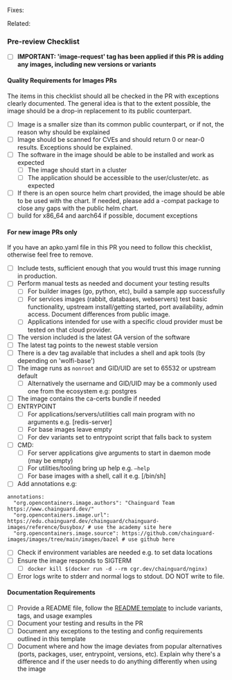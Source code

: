 <!---
Provide a short summary in the Title above. Examples of good PR titles:
* "Image: add ruby v3.1"
* "Fix: fix haproxy v2.6 running as root"
* "Feature: Generate development friendly variants for all images"
-->

<!--
Please include references to any related issues. 
 -->

Fixes:

Related: 

### Pre-review Checklist

<!--
PLEASE REMOVE THE CHECKLIST ITEMS OR THE ENTIRE CHECKLIST IF THEY DON'T APPLY.

This checklist is mostly useful as a reminder of small things that can easily be
forgotten – it is meant as a helpful tool rather than hoops to jump through.

At the moment of this PR you have the most information on what all the change
will affect, so please take the time to jot it down.

Put an `x` in all the items that apply, make notes next to any that haven't been
addressed, and remove any items that are not relevant to this PR.
-->

- [ ] **IMPORTANT: 'image-request' tag has been applied if this PR is adding any images, including new versions or variants**

#### Quality Requirements for Images PRs
The items in this checklist should all be checked in the PR with exceptions clearly documented.
The general idea is that to the extent possible, the image should be a drop-in replacement to its public counterpart.
- [ ] Image is a smaller size than its common public counterpart, or if not, the reason why should be explained
- [ ] Image should be scanned for CVEs and should return 0 or near-0 results. Exceptions should be explained.
- [ ] The software in the image should be able to be installed and work as expected
  - [ ] The image should start in a cluster
  - [ ] The application should be accessible to the user/cluster/etc. as expected
- [ ] If there is an open source helm chart provided, the image should be able to be used with the chart. If needed, please add a -compat package to close any gaps with the public helm chart.
- [ ] build for x86_64 and aarch64 if possible, document exceptions

#### For new image PRs only

If you have an apko.yaml file in this PR you need to follow this checklist, otherwise feel free to remove.
- [ ] Include tests, sufficient enough that you would trust this image running in production.
- [ ] Perform manual tests as needed and document your testing results
  - [ ] For builder images (go, python, etc), build a sample app successfully
  - [ ] For services images (rabbit, databases, webservers) test basic functionality, upstream install/getting started, port availability, admin access. Document differences from public image.
  - [ ] Applications intended for use with a specific cloud provider must be tested on that cloud provider.

- [ ] The version included is the latest GA version of the software
- [ ] The latest tag points to the newest stable version
- [ ] There is a dev tag available that includes a shell and apk tools (by depending on 'wolfi-base')
- [ ] The image runs as `nonroot` and GID/UID are set to 65532 or upstream default
  - [ ] Alternatively the username and GID/UID may be a commonly used one from the ecosystem e.g: postgres
- [ ] The image contains the ca-certs bundle if needed
- [ ] ENTRYPOINT
  - [ ] For applications/servers/utilities call main program with no arguments e.g. [redis-server]
  - [ ] For base images leave empty
  - [ ] For dev variants set to entrypoint script that falls back to system
- [ ] CMD:
  - [ ] For server applications give arguments to start in daemon mode (may be empty)
  - [ ] For utilities/tooling bring up help e.g. `–help`
  - [ ] For base images with a shell, call it e.g. [/bin/sh]

- [ ] Add annotations e.g:
```
annotations:
  "org.opencontainers.image.authors": "Chainguard Team https://www.chainguard.dev/"
  "org.opencontainers.image.url": https://edu.chainguard.dev/chainguard/chainguard-images/reference/busybox/ # use the academy site here
  "org.opencontainers.image.source": https://github.com/chainguard-images/images/tree/main/images/bazel # use github here
```
- [ ] Check if environment variables are needed e.g. to set data locations
- [ ] Ensure the image responds to SIGTERM
  - [ ] `docker kill $(docker run -d --rm cgr.dev/chainguard/nginx)`
- [ ] Error logs write to stderr and normal logs to stdout. DO NOT write to file.
#### Documentation Requirements

- [ ] Provide a README file, follow the [README template](readme-template.md) to include variants, tags, and usage examples
- [ ] Document your testing and results in the PR
- [ ] Document any exceptions to the testing and config requirements outlined in this template
- [ ] Document where and how the image deviates from popular alternatives (ports, packages, user, entrypoint, versions, etc). Explain why there's a difference and if the user needs to do anything differently when using the image